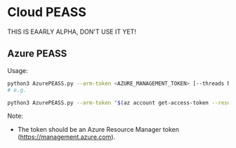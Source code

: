 # Cloud PEASS


THIS IS EAARLY ALPHA, DON'T USE IT YET!

## Azure PEASS

Usage:

```bash
python3 AzurePEASS.py --arm-token <AZURE_MANAGEMENT_TOKEN> [--threads N] [--filter-type TYPE] [--json]
# e.g.

python3 AzurePEASS.py --arm-token "$(az account get-access-token --resource-type arm | jq -r .accessToken)" --graph-token "$(az account get-access-token --resource-type ms-graph | jq -r .accessToken)"
```

Note:
- The token should be an Azure Resource Manager token (https://management.azure.com).
